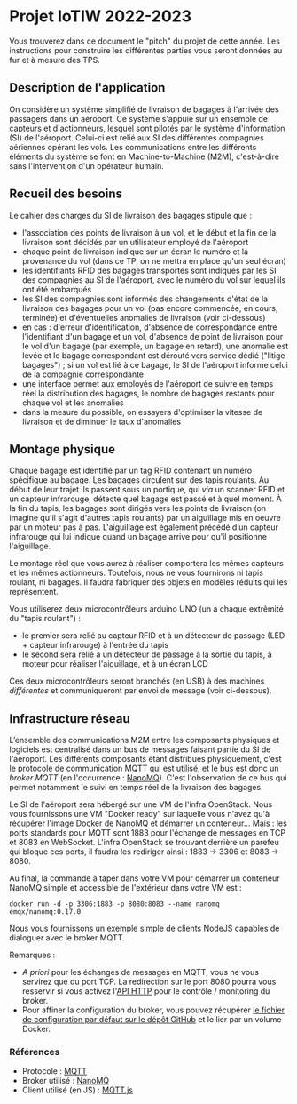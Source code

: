 # Projet IoTIW 2022-2023

Vous trouverez dans ce document le "pitch" du projet de cette année. Les instructions pour construire les différentes parties vous seront données au fur et à mesure des TPS.

## Description de l'application

On considère un système simplifié de livraison de bagages à l'arrivée des passagers dans un aéroport. Ce système s'appuie sur un ensemble de capteurs et d'actionneurs, lesquel sont pilotés par le système d'information (SI) de l'aéroport. Celui-ci est relié aux SI des différentes compagnies aériennes opérant les vols. Les communications entre les différents éléments du système se font en Machine-to-Machine (M2M), c'est-à-dire sans l'intervention d'un opérateur humain.

## Recueil des besoins

Le cahier des charges du SI de livraison des bagages stipule que :

- l'association des points de livraison à un vol, et le début et la fin de la livraison sont décidés par un utilisateur employé de l'aéroport
- chaque point de livraison indique sur un écran le numéro et la provenance du vol (dans ce TP, on ne mettra en place qu'un seul écran)
- les identifiants RFID des bagages transportés sont indiqués par les SI des compagnies au SI de l'aéroport, avec le numéro du vol sur lequel ils ont été embarqués
- les SI des compagnies sont informés des changements d'état de la livraison des bagages pour un vol (pas encore commencée, en cours, terminée) et d'éventuelles anomalies de livraison (voir ci-dessous)
- en cas : d'erreur d'identification, d'absence de correspondance entre l'identifiant d'un bagage et un vol, d'absence de point de livraison pour le vol d'un bagage (par exemple, un bagage en retard), une anomalie est levée et le bagage correspondant est dérouté vers service dédié ("litige bagages") ; si un vol est lié à ce bagage, le SI de l'aéroport informe celui de la compagnie correspondante
- une interface permet aux employés de l'aéroport de suivre en temps réel la distribution des bagages, le nombre de bagages restants pour chaque vol et les anomalies
- dans la mesure du possible, on essayera d'optimiser la vitesse de livraison et de diminuer le taux d'anomalies

## Montage physique

Chaque bagage est identifié par un tag RFID contenant un numéro spécifique au bagage. Les bagages circulent sur des tapis roulants. Au début de leur trajet ils passent sous un portique, qui _via_ un scanner RFID et un capteur infrarouge, détecte quel bagage est passé et à quel moment. À la fin du tapis, les bagages sont dirigés vers les points de livraison (on imagine qu'il s'agit d'autres tapis roulants) par un aiguillage mis en oeuvre par un moteur pas à pas. L'aiguillage est également précédé d’un capteur infrarouge qui lui indique quand un bagage arrive pour qu'il positionne l'aiguillage.

Le montage réel que vous aurez à réaliser comportera les mêmes capteurs et les mêmes actionneurs. Toutefois, nous ne vous fournirons ni tapis roulant, ni bagages. Il faudra fabriquer des objets en modèles réduits qui les représentent.

Vous utiliserez deux microcontrôleurs arduino UNO (un à chaque extrêmité du "tapis roulant") :
- le premier sera relié au capteur RFID et à un détecteur de passage (LED + capteur infrarouge) à l'entrée du tapis
- le second sera relié à un détecteur de passage à la sortie du tapis, à moteur pour réaliser l'aiguillage, et à un écran LCD

Ces deux microcontrôleurs seront branchés (en USB) à des machines _différentes_ et communiqueront par envoi de message (voir ci-dessous).

## Infrastructure réseau

L’ensemble des communications M2M entre les composants physiques et logiciels est centralisé dans un bus de messages faisant partie du SI de l'aéroport. Les différents composants étant distribués physiquement, c'est le protocole de communication MQTT qui est utilisé, et le bus est donc un _broker MQTT_ (en l'occurrence : [NanoMQ](https://nanomq.io/)). C'est l'observation de ce bus qui permet notamment le suivi en temps réel de la livraison des bagages.

Le SI de l'aéroport sera hébergé sur une VM de l'infra OpenStack. Nous vous fournissons une VM "Docker ready" sur laquelle vous n'avez qu'à récupérer l'image Docker de NanoMQ et démarrer un conteneur...
Mais : les ports standards pour MQTT sont 1883 pour l'échange de messages en TCP et 8083 en WebSocket. L'infra OpenStack se trouvant derrière un parefeu qui bloque ces ports, il faudra les rediriger ainsi : 1883 -> 3306 et 8083 -> 8080.

Au final, la commande à taper dans votre VM pour démarrer un conteneur NanoMQ simple et accessible de l'extérieur dans votre VM est :

`docker run -d -p 3306:1883 -p 8080:8083 --name nanomq  emqx/nanomq:0.17.0`

Nous vous fournissons un exemple simple de clients NodeJS capables de dialoguer avec le broker MQTT.

Remarques :

- _A priori_ pour les échanges de messages en MQTT, vous ne vous servirez que du port TCP. La redirection sur le port 8080 pourra vous resservir si vous activez l'[API HTTP](https://nanomq.io/docs/en/latest/http-api/v4.html) pour le contrôle / monitoring du broker.
- Pour affiner la configuration du broker, vous pouvez récupérer [le fichier de configuration par défaut sur le dépôt GitHub](https://github.com/emqx/nanomq/blob/master/etc/nanomq.conf) et le lier par un volume Docker.

### Références

- Protocole : [MQTT](https://mqtt.org/)
- Broker utilisé : [NanoMQ](https://nanomq.io/)
- Client utilisé (en JS) : [MQTT.js](https://github.com/mqttjs/MQTT.js)
